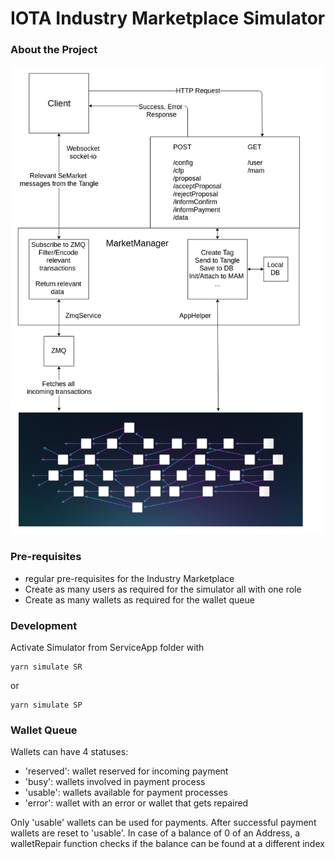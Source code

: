 # IOTA Industry Marketplace Simulator
 
<!-- Pre-requisites -->
### About the Project
 ![architecture](docs/architecture.png?raw=true)

<!-- Pre-requisites -->
### Pre-requisites

* regular pre-requisites for the Industry Marketplace
* Create as many users as required for the simulator all with one role 
* Create as many wallets as required for the wallet queue

<!-- Development -->
### Development
Activate Simulator from ServiceApp folder with 

```shell
yarn simulate SR 
```

or 

```shell
yarn simulate SP
```
### Wallet Queue

Wallets can have 4 statuses: 

* 'reserved': wallet reserved for incoming payment 
* 'busy': wallets involved in payment process
* 'usable': wallets available for payment processes
* 'error': wallet with an error or wallet that gets repaired 

Only 'usable' wallets can be used for payments. After successful payment wallets are reset to 'usable'. 
In case of a balance of 0 of an Address, a walletRepair function checks if the balance can be found at a different index 
